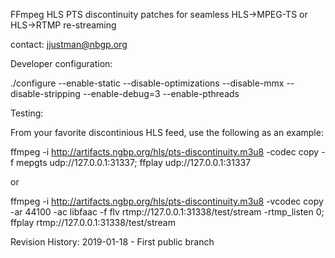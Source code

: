 FFmpeg HLS PTS discontinuity patches for seamless HLS->MPEG-TS or HLS->RTMP re-streaming

contact: jjustman@nbgp.org

Developer configuration:

./configure --enable-static --disable-optimizations --disable-mmx --disable-stripping --enable-debug=3 --enable-pthreads

Testing:

From your favorite discontinious HLS feed, use the following as an example:

ffmpeg -i http://artifacts.ngbp.org/hls/pts-discontinuity.m3u8 -codec copy -f mepgts udp://127.0.0.1:31337; 
ffplay udp://127.0.0.1:31337

or

ffmpeg -i http://artifacts.ngbp.org/hls/pts-discontinuity.m3u8 -vcodec copy -ar 44100 -ac libfaac -f flv rtmp://127.0.0.1:31338/test/stream -rtmp_listen 0;
ffplay rtmp://127.0.0.1:31338/test/stream

Revision History:
2019-01-18 - First public branch



